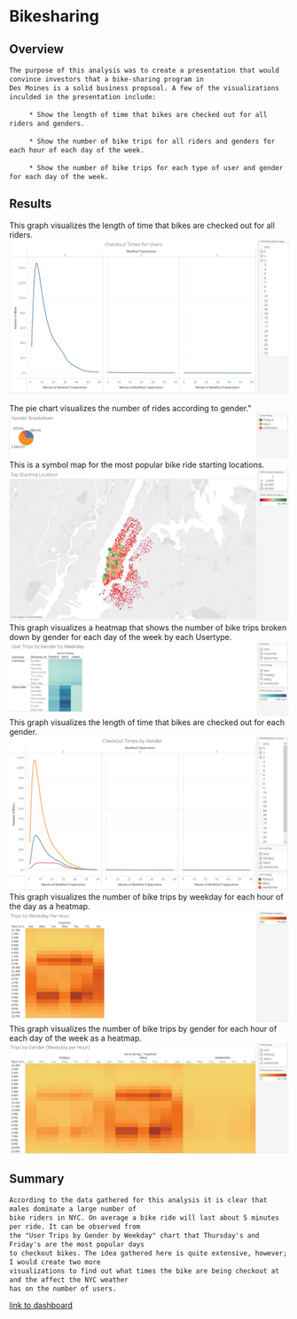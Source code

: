 # Bikesharing

## Overview

    The purpose of this analysis was to create a presentation that would convince investors that a bike-sharing program in 
    Des Moines is a solid business propsoal. A few of the visualizations inculded in the presentation include: 
    
         * Show the length of time that bikes are checked out for all riders and genders.
                
         * Show the number of bike trips for all riders and genders for each hour of each day of the week.
                
         * Show the number of bike trips for each type of user and gender for each day of the week.
         
## Results
This graph visualizes the length of time that bikes are checked out for all riders.
![](Resources/Checkout_Times_For_Users.PNG)

The pie chart visualizes the number of rides according to gender."
![](Resources/Gender_Breakdown.png)
This is a symbol map for the most popular bike ride starting locations.
![](Resources/Top_Starting_Locations.PNG)
This graph visualizes a heatmap that shows the number of bike trips broken down by gender for each day of the week by each Usertype.
![](Resources/User_Trips_by_Gender_by_Weekday.PNG)
This graph visualizes the length of time that bikes are checked out for each gender.
![](Resources/Checkout_Times_By_Gender.PNG)
This graph visualizes the number of bike trips by weekday for each hour of the day as a heatmap.
![](Resources/Trips_by_Weekday_per_Hour.PNG)
This graph visualizes the number of bike trips by gender for each hour of each day of the week as a heatmap.
![](Resources/Trips_by_Gender_Weekday_per_Hour.PNG)

## Summary
    According to the data gathered for this analysis it is clear that males dominate a large number of 
    bike riders in NYC. On average a bike ride will last about 5 minutes per ride. It can be observed from 
    the "User Trips by Gender by Weekday" chart that Thursday's and Friday's are the most popular days
    to checkout bikes. The idea gathered here is quite extensive, however; I would create two more 
    visualizations to find out what times the bike are being checkout at and the affect the NYC weather 
    has on the number of users. 


[link to dashboard]("https://public.tableau.com/app/profile/bryan.rojas/viz/NYCCitiBikeBreakdown_16485018230240/NYCCitiBikeBreakdown?publish=yes")
